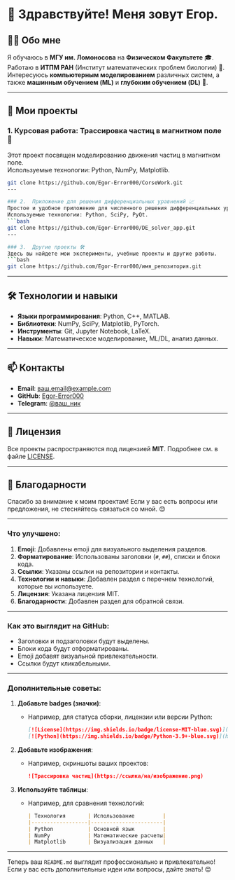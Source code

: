 # 👋 Здравствуйте! Меня зовут Егор.

## 🧑‍🎓 Обо мне
Я обучаюсь в **МГУ им. Ломоносова** на **Физическом Факультете** 🎓.  
Работаю в **ИТПМ РАН** (Институт математических проблем биологии) 🧬.  
Интересуюсь **компьютерным моделированием** различных систем, а также **машинным обучением (ML)** и **глубоким обучением (DL)** 🤖.

---

## 🚀 Мои проекты

### 1. Курсовая работа: Трассировка частиц в магнитном поле 🧲
Этот проект посвящен моделированию движения частиц в магнитном поле.  
Используемые технологии: Python, NumPy, Matplotlib.
  ```bash
  git clone https://github.com/Egor-Error000/CorseWork.git
---

### 2.  Приложение для решения дифференциальных уравнений 📈
Простое и удобное приложение для численного решения дифференциальных уравнений.
Используемые технологии: Python, SciPy, PyQt.
  ```bash
  git clone https://github.com/Egor-Error000/DE_solver_app.git
---

### 3.  Другие проекты 🛠️
Здесь вы найдете мои эксперименты, учебные проекты и другие работы.
  ```bash
  git clone https://github.com/Egor-Error000/имя_репозитория.git
  ```
---

## 🛠️ Технологии и навыки
- **Языки программирования**: Python, C++, MATLAB.
- **Библиотеки**: NumPy, SciPy, Matplotlib, PyTorch.
- **Инструменты**: Git, Jupyter Notebook, LaTeX.
- **Навыки**: Математическое моделирование, ML/DL, анализ данных.

---

## 📫 Контакты
- **Email**: ваш.email@example.com
- **GitHub**: [Egor-Error000](https://github.com/Egor-Error000)
- **Telegram**: [@ваш_ник](https://t.me/ваш_ник)

---

## 📜 Лицензия
Все проекты распространяются под лицензией **MIT**. Подробнее см. в файле [LICENSE](LICENSE).

---

## 🌟 Благодарности
Спасибо за внимание к моим проектам! Если у вас есть вопросы или предложения, не стесняйтесь связаться со мной. 😊




---

### **Что улучшено:**
1. **Emoji**: Добавлены emoji для визуального выделения разделов.
2. **Форматирование**: Использованы заголовки (`#`, `##`), списки и блоки кода.
3. **Ссылки**: Указаны ссылки на репозитории и контакты.
4. **Технологии и навыки**: Добавлен раздел с перечнем технологий, которые вы используете.
5. **Лицензия**: Указана лицензия MIT.
6. **Благодарности**: Добавлен раздел для обратной связи.

---

### **Как это выглядит на GitHub:**
- Заголовки и подзаголовки будут выделены.
- Блоки кода будут отформатированы.
- Emoji добавят визуальной привлекательности.
- Ссылки будут кликабельными.

---

### **Дополнительные советы:**
1. **Добавьте badges (значки)**:
   - Например, для статуса сборки, лицензии или версии Python:
     ```markdown
     [![License](https://img.shields.io/badge/license-MIT-blue.svg)](https://opensource.org/licenses/MIT)
     [![Python](https://img.shields.io/badge/Python-3.9+-blue.svg)](https://www.python.org/)
     ```

2. **Добавьте изображения**:
   - Например, скриншоты ваших проектов:
     ```markdown
     ![Трассировка частиц](https://ссылка/на/изображение.png)
     ```

3. **Используйте таблицы**:
   - Например, для сравнения технологий:
     ```markdown
     | Технология       | Использование         |
     |------------------|-----------------------|
     | Python           | Основной язык         |
     | NumPy            | Математические расчеты|
     | Matplotlib       | Визуализация данных   |
     ```

---

Теперь ваш `README.md` выглядит профессионально и привлекательно! Если у вас есть дополнительные идеи или вопросы, дайте знать! 😊
